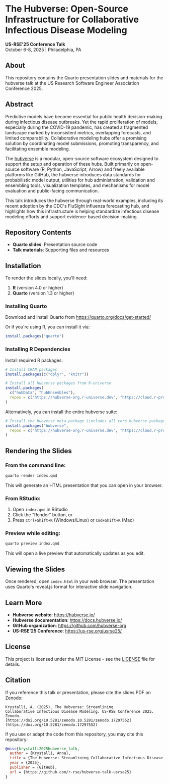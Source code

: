 # The Hubverse: Open-Source Infrastructure for Collaborative Infectious Disease Modeling

**US-RSE'25 Conference Talk**\
October 6-8, 2025 \| Philadelphia, PA

## About

This repository contains the Quarto presentation slides and materials for the hubverse talk at the US Research Software Engineer Association Conference 2025.

## Abstract

Predictive models have become essential for public health decision-making during infectious disease outbreaks. Yet the rapid proliferation of models, especially during the COVID-19 pandemic, has created a fragmented landscape marked by inconsistent metrics, overlapping forecasts, and limited comparability. Collaborative modeling hubs offer a promising solution by coordinating model submissions, promoting transparency, and facilitating ensemble modeling.

The [hubverse](https://hubverse.io/) is a modular, open-source software ecosystem designed to support the setup and operation of these hubs. Built primarily on open-source software (R, Python, JavaScript, Arrow) and freely available platforms like GitHub, the hubverse introduces data standards for probabilistic model output, utilities for hub administration, validation and ensembling tools, visualization templates, and mechanisms for model evaluation and public-facing communication.

This talk introduces the hubverse through real-world examples, including its recent adoption by the CDC's FluSight influenza forecasting hub, and highlights how this infrastructure is helping standardize infectious disease modeling efforts and support evidence-based decision-making.

## Repository Contents

-   **Quarto slides**: Presentation source code
-   **Talk materials**: Supporting files and resources

## Installation

To render the slides locally, you'll need:

1.  **R** (version 4.0 or higher)
2.  **Quarto** (version 1.3 or higher)

### Installing Quarto

Download and install Quarto from https://quarto.org/docs/get-started/

Or if you're using R, you can install it via:

``` r
install.packages("quarto")
```

### Installing R Dependencies

Install required R packages:

``` r
# Install CRAN packages
install.packages(c("dplyr", "knitr"))

# Install all hubverse packages from R-universe
install.packages(
  c("hubData", "hubEnsembles"),
  repos = c("https://hubverse-org.r-universe.dev", "https://cloud.r-project.org")
)
```

Alternatively, you can install the entire hubverse suite:

``` r
# Install the hubverse meta-package (includes all core hubverse packages)
install.packages("hubverse", 
  repos = c("https://hubverse-org.r-universe.dev", "https://cloud.r-project.org")
)
```

## Rendering the Slides

### From the command line:

``` bash
quarto render index.qmd
```

This will generate an HTML presentation that you can open in your browser.

### From RStudio:

1.  Open `index.qmd` in RStudio
2.  Click the "Render" button, or
3.  Press `Ctrl+Shift+K` (Windows/Linux) or `Cmd+Shift+K` (Mac)

### Preview while editing:

``` bash
quarto preview index.qmd
```

This will open a live preview that automatically updates as you edit.

## Viewing the Slides

Once rendered, open `index.html` in your web browser. The presentation uses Quarto's reveal.js format for interactive slide navigation.

## Learn More

-   **Hubverse website**: https://hubverse.io/
-   **Hubverse documentation**: https://docs.hubverse.io/
-   **GitHub organization**: https://github.com/hubverse-org
-   **US-RSE'25 Conference**: https://us-rse.org/usrse25/

## License

This project is licensed under the MIT License - see the [LICENSE](LICENSE.md) file for details.

## Citation

If you reference this talk or presentation, please cite the slides PDF on Zenodo:

```         
Krystalli, A. (2025). The Hubverse: Streamlining 
Collaborative Infectious Disease Modeling. US-RSE Conference 2025. Zenodo. 
[https://doi.org/10.5281/zenodo.10.5281/zenodo.17297552](https://doi.org/10.5281/zenodo.17297552)
```

If you use or adapt the code from this repository, you may cite this repository:

``` bibtex
@misc{krystalli2025hubverse_talk,
  author = {Krystalli, Anna},
  title = {The Hubverse: Streamlining Collaborative Infectious Disease Modeling - US-RSE'25 Talk Materials},
  year = {2025},
  publisher = {GitHub},
  url = {https://github.com/r-rse/hubverse-talk-usrse25}
}
```


